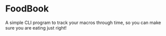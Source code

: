 # FoodBook
A simple CLI program to track your macros through time, so you can make sure you are eating just right!
